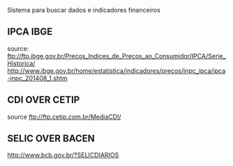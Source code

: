 Sistema para buscar dados e indicadores financeiros

IPCA IBGE
----

source: ftp://ftp.ibge.gov.br/Precos_Indices_de_Precos_ao_Consumidor/IPCA/Serie_Historica/
http://www.ibge.gov.br/home/estatistica/indicadores/precos/inpc_ipca/ipca-inpc_201408_1.shtm

CDI OVER CETIP
----

source ftp://ftp.cetip.com.br/MediaCDI/

SELIC OVER BACEN
---

http://www.bcb.gov.br/?SELICDIARIOS

